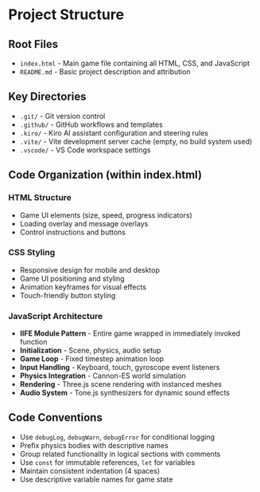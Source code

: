 # Project Structure

## Root Files
- `index.html` - Main game file containing all HTML, CSS, and JavaScript
- `README.md` - Basic project description and attribution

## Key Directories
- `.git/` - Git version control
- `.github/` - GitHub workflows and templates
- `.kiro/` - Kiro AI assistant configuration and steering rules
- `.vite/` - Vite development server cache (empty, no build system used)
- `.vscode/` - VS Code workspace settings

## Code Organization (within index.html)

### HTML Structure
- Game UI elements (size, speed, progress indicators)
- Loading overlay and message overlays
- Control instructions and buttons

### CSS Styling
- Responsive design for mobile and desktop
- Game UI positioning and styling
- Animation keyframes for visual effects
- Touch-friendly button styling

### JavaScript Architecture
- **IIFE Module Pattern** - Entire game wrapped in immediately invoked function
- **Initialization** - Scene, physics, audio setup
- **Game Loop** - Fixed timestep animation loop
- **Input Handling** - Keyboard, touch, gyroscope event listeners
- **Physics Integration** - Cannon-ES world simulation
- **Rendering** - Three.js scene rendering with instanced meshes
- **Audio System** - Tone.js synthesizers for dynamic sound effects

## Code Conventions
- Use `debugLog`, `debugWarn`, `debugError` for conditional logging
- Prefix physics bodies with descriptive names
- Group related functionality in logical sections with comments
- Use `const` for immutable references, `let` for variables
- Maintain consistent indentation (4 spaces)
- Use descriptive variable names for game state